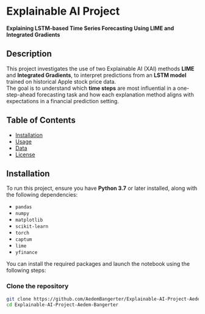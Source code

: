 # Explainable AI Project

**Explaining LSTM-based Time Series Forecasting Using LIME and Integrated Gradients**

## Description

This project investigates the use of two Explainable AI (XAI) methods **LIME** and **Integrated Gradients**, to interpret predictions from an **LSTM model** trained on historical Apple stock price data.  
The goal is to understand which **time steps** are most influential in a one-step-ahead forecasting task and how each explanation method aligns with expectations in a financial prediction setting.

## Table of Contents

- [Installation](#installation)  
- [Usage](#usage)  
- [Data](#data)  
- [License](#license)

## Installation

To run this project, ensure you have **Python 3.7** or later installed, along with the following dependencies:

- `pandas`  
- `numpy`  
- `matplotlib`  
- `scikit-learn`  
- `torch`  
- `captum`  
- `lime`  
- `yfinance`

You can install the required packages and launch the notebook using the following steps:

### Clone the repository

```bash
git clone https://github.com/AedemBangerter/Explainable-AI-Project-Aedem-Bangerter.git
cd Explainable-AI-Project-Aedem-Bangerter
